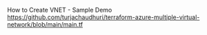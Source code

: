 How to Create VNET - Sample Demo
https://github.com/turjachaudhuri/terraform-azure-multiple-virtual-network/blob/main/main.tf
